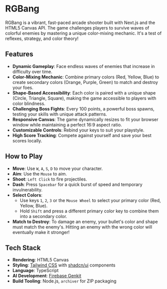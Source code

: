 
# RGBang

RGBang is a vibrant, fast-paced arcade shooter built with Next.js and the HTML5 Canvas API. The game challenges players to survive waves of colorful enemies by mastering a unique color-mixing mechanic. It's a test of reflexes, strategy, and color theory!

## Features

- **Dynamic Gameplay**: Face endless waves of enemies that increase in difficulty over time.
- **Color-Mixing Mechanic**: Combine primary colors (Red, Yellow, Blue) to create secondary colors (Orange, Purple, Green) to match and destroy your foes.
- **Shape-Based Accessibility**: Each color is paired with a unique shape (Circle, Triangle, Square), making the game accessible to players with color blindness.
- **Challenging Boss Fights**: Every 100 points, a powerful boss spawns, testing your skills with unique attack patterns.
- **Responsive Canvas**: The game dynamically resizes to fit your browser window while maintaining a perfect 16:9 aspect ratio.
- **Customizable Controls**: Rebind your keys to suit your playstyle.
- **High Score Tracking**: Compete against yourself and save your best scores locally.

## How to Play

-   **Move**: Use `W`, `A`, `S`, `D` to move your character.
-   **Aim**: Use the `Mouse` to aim.
-   **Shoot**: `Left Click` to fire projectiles.
-   **Dash**: Press `Spacebar` for a quick burst of speed and temporary invulnerability.
-   **Select Colors**:
    -   Use keys `1`, `2`, `3` or the `Mouse Wheel` to select your primary color (Red, Yellow, Blue).
    -   Hold `Shift` and press a different primary color key to combine them into a secondary color.
-   **Match to Destroy**: To damage an enemy, your bullet's color and shape must match the enemy's. Hitting an enemy with the wrong color will eventually make it stronger!

## Tech Stack

-   **Rendering**: HTML5 Canvas
-   **Styling**: [Tailwind CSS](https://tailwindcss.com/) with [shadcn/ui](https://ui.shadcn.com/) components
-   **Language**: TypeScript
-   **AI Development**: [Firebase Genkit](https://firebase.google.com/docs/genkit)
-   **Build Tooling**: Node.js, `archiver` for ZIP packaging
